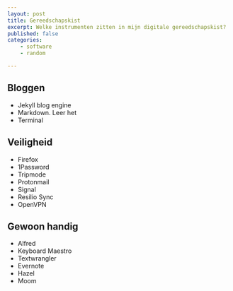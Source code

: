 ```yaml
---
layout: post
title: Gereedschapskist
excerpt: Welke instrumenten zitten in mijn digitale gereedschapskist?
published: false
categories: 
    - software
    - random

---
```


## Bloggen

* Jekyll blog engine
* Markdown. Leer het
* Terminal


## Veiligheid

* Firefox
* 1Password
* Tripmode
* Protonmail
* Signal
* Resilio Sync
* OpenVPN

## Gewoon handig

* Alfred
* Keyboard Maestro
* Textwrangler
* Evernote
* Hazel
* Moom